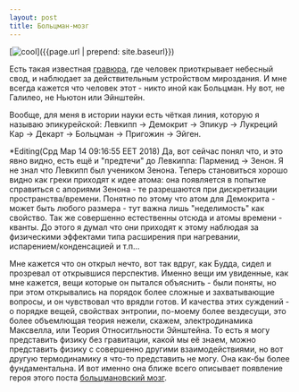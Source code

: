 ```yaml
---
layout: post
title: Больцман-мозг
---
```

[![cool](https://upload.wikimedia.org/wikipedia/commons/0/06/Universum.jpg)]({{page.url | prepend: site.baseurl}})

Есть такая известная [гравюра](https://ru.wikipedia.org/wiki/Гравюра_Фламмариона), где человек приоткрывает небесный свод, и наблюдает за действительным устройством мироздания. И мне всегда кажется что человек этот - никто иной как Больцман. Ну вот, не Галилео, не Ньютон или Эйнштейн.

 Вообще, для меня в истории науки есть чёткая линия, которую я называю эпикурейской: Левкипп → Демокрит → Эпикур → Лукреций Кар → Декарт → Больцман → Пригожин → Эйген.

*Editing(Срд Мар 14 09:16:55 EET 2018) Да, вот сейчас понял что, и это явно видно, есть ещё и "предтечи" до Левкиппа: Парменид → Зенон. Я не знал что Левкипп был учеником Зенона. Теперь становиться хорошо видно как греки приходят к идее атома: она появляется в попытке справиться с апориями Зенона - те разрешаются при дискретизации пространства/времени. Понятно по этому что атом для Демокрита - может быть любого размера - тут важна лишь "неделимость" как свойство. Так же совершенно естественны отсюда и атомы времени - кванты. До этого я думал что они приходят к этому наблюдая за физическими эффектами типа расширения при нагревании, испарением/конденсацией и т.п...



Мне кажется что он открыл нечто, вот так вдруг, как Будда, сидел и прозревал от открывшися перспектив. Именно вещи им увиденные, как мне кажется, вещи которые он пытался объяснить - были поняты, но при этом открывались на порядок более сложные и захватывающие вопросы, и он чувствовал что врядли готов. И качества этих суждений - о порядке вещей, свойствах энтропии, по-моему более вездесущи, это более объемлющая теория нежели, скажем, электродинамика Максвелла, или Теория Относитльности Эйнштейна. То есть я могу представить физику без гравитации, какой мы её знаем, можно представить физику с совершенно другими взаимодействиями, но вот другую термодинамику я что-то представить не могу. Она как-бы более фундаментальна.
И вот именно она ближе всего описывает появление героя этого поста [больцмановский мозг](https://ru.wikipedia.org/wiki/Больцмановский_мозг).
